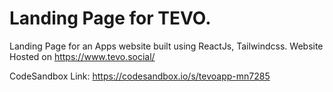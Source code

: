 # Landing Page for TEVO.
Landing Page for an Apps website built using ReactJs, Tailwindcss. 
Website Hosted on https://www.tevo.social/

CodeSandbox Link:
https://codesandbox.io/s/tevoapp-mn7285
